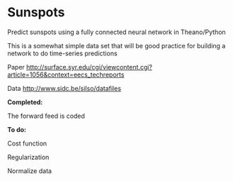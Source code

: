 # Sunspots
Predict sunspots using a fully connected neural network in Theano/Python


This is a somewhat simple data set that will be good practice for building a network to do time-series predictions


Paper http://surface.syr.edu/cgi/viewcontent.cgi?article=1056&context=eecs_techreports

Data http://www.sidc.be/silso/datafiles

<b>Completed:</b>

The forward feed is coded


<b>To do:</b>


Cost function

Regularization

Normalize data
